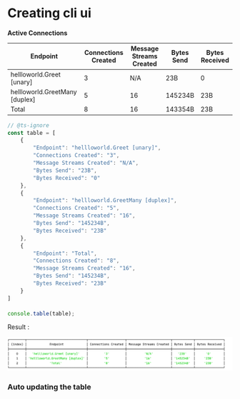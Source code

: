 # Creating cli ui



**Active Connections**

| Endpoint                       | Connections Created | Message Streams Created | Bytes Send | Bytes Received |
| ------------------------------ | ------------------- | ----------------------- | ---------- | -------------- |
| hellloworld.Greet [unary]      | 3                   | N/A                     | 23B        | 0              |
| hellloworld.GreetMany [duplex] | 5                   | 16                      | 145234B    | 23B            |
| Total                          | 8                   | 16                      | 143354B    | 23B            |



```typescript
// @ts-ignore
const table = [
    {
        "Endpoint": "hellloworld.Greet [unary]",
        "Connections Created": "3",
        "Message Streams Created": "N/A",
        "Bytes Send": "23B",
        "Bytes Received": "0"
    },
    {
        "Endpoint": "hellloworld.GreetMany [duplex]",
        "Connections Created": "5",
        "Message Streams Created": "16",
        "Bytes Send": "145234B",
        "Bytes Received": "23B"
    },
    {
        "Endpoint": "Total",
        "Connections Created": "8",
        "Message Streams Created": "16",
        "Bytes Send": "145234B",
        "Bytes Received": "23B"
    }
]

console.table(table);
```



Result : 

![image-20210515182144628](docs/images/image-20210515182144628.png)



### Auto updating the table

